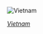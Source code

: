 
![Vietnam](https://www.gstatic.com/prettyearth/assets/full/5589.jpg)

*[Vietnam](https://www.google.com/maps/@10.297804,105.262062,15z/data=!3m1!1e3)*
